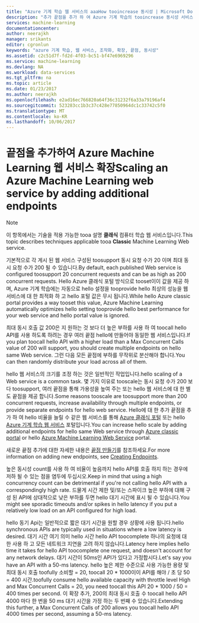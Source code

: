 ```yaml
---
title: "Azure 기계 학습 웹 서비스의 aaaHow tooincrease 동시성 | Microsoft Docs"
description: "추가 끝점을 추가 하 여 Azure 기계 학습의 tooincrease 동시성 서비스 웹 하는 방법을 알아봅니다."
services: machine-learning
documentationcenter: 
author: neerajkh
manager: srikants
editor: cgronlun
keywords: "azure 기계 학습, 웹 서비스, 조작화, 확장, 끝점, 동시성"
ms.assetid: c2c51d7f-fd2d-4f03-bc51-bf47e6969296
ms.service: machine-learning
ms.devlang: NA
ms.workload: data-services
ms.tgt_pltfrm: na
ms.topic: article
ms.date: 01/23/2017
ms.author: neerajkh
ms.openlocfilehash: e2ad16ec766820a64f36c31232f6a33a79196af4
ms.sourcegitcommit: 523283cc1b3c37c428e77850964dc1c33742c5f0
ms.translationtype: MT
ms.contentlocale: ko-KR
ms.lasthandoff: 10/06/2017
---
```

# <a name="scaling-an-azure-machine-learning-web-service-by-adding-additional-endpoints"></a><span data-ttu-id="489e0-104">끝점을 추가하여 Azure Machine Learning 웹 서비스 확장</span><span class="sxs-lookup"><span data-stu-id="489e0-104">Scaling an Azure Machine Learning web service by adding additional endpoints</span></span>
> [!NOTE]
> <span data-ttu-id="489e0-105">이 항목에서는 기술을 적용 가능한 tooa 설명 **클래식** 컴퓨터 학습 웹 서비스입니다.</span><span class="sxs-lookup"><span data-stu-id="489e0-105">This topic describes techniques applicable tooa **Classic** Machine Learning Web service.</span></span> 
> 
> 

<span data-ttu-id="489e0-106">기본적으로 각 게시 된 웹 서비스 구성된 toosupport 동시 요청 수가 20 이며 최대 동시 요청 수가 200 될 수 있습니다.</span><span class="sxs-lookup"><span data-stu-id="489e0-106">By default, each published Web service is configured toosupport 20 concurrent requests and can be as high as 200 concurrent requests.</span></span> <span data-ttu-id="489e0-107">Hello Azure 클래식 포털 방식으로 tooset이이 값을 제공 하며, Azure 기계 학습에는 자동으로 hello 설정을 tooprovide hello 최상의 성능을 웹 서비스에 대 한 최적화 하 고 hello 포털 값은 무시 됩니다.</span><span class="sxs-lookup"><span data-stu-id="489e0-107">While hello Azure classic portal provides a way tooset this value, Azure Machine Learning automatically optimizes hello setting tooprovide hello best performance for your web service and hello portal value is ignored.</span></span> 

<span data-ttu-id="489e0-108">최대 동시 호출 값 200은 지 원하는 것 보다 더 높은 부하를 사용 하 여 toocall hello API를 사용 하도록 하려는 경우 여러 끝점 hello에 만들어야 동일한 웹 서비스입니다.</span><span class="sxs-lookup"><span data-stu-id="489e0-108">If you plan toocall hello API with a higher load than a Max Concurrent Calls value of 200 will support, you should create multiple endpoints on hello same Web service.</span></span> <span data-ttu-id="489e0-109">그런 다음 모든 끝점에 부하를 무작위로 분산해야 합니다.</span><span class="sxs-lookup"><span data-stu-id="489e0-109">You can then randomly distribute your load across all of them.</span></span>

<span data-ttu-id="489e0-110">hello 웹 서비스의 크기를 조정 하는 것은 일반적인 작업입니다.</span><span class="sxs-lookup"><span data-stu-id="489e0-110">hello scaling of a Web service is a common task.</span></span> <span data-ttu-id="489e0-111">몇 가지 이유로 tooscale는 동시 요청 수가 200 보다 toosupport, 여러 끝점을 통해 가용성을 높여 주는 또는 hello 웹 서비스에 대 한 별도 끝점을 제공 합니다.</span><span class="sxs-lookup"><span data-stu-id="489e0-111">Some reasons tooscale are toosupport more than 200 concurrent requests, increase availability through multiple endpoints, or provide separate endpoints for hello web service.</span></span> <span data-ttu-id="489e0-112">Hello에 대 한 추가 끝점을 추가 하 여 hello 비율을 늘릴 수 같은 웹 서비스를 통해 [Azure 클래식 포털](https://manage.windowsazure.com/) 또는 hello [Azure 기계 학습 웹 서비스](https://services.azureml.net/) 포털입니다.</span><span class="sxs-lookup"><span data-stu-id="489e0-112">You can increase hello scale by adding additional endpoints for hello same Web service through [Azure classic portal](https://manage.windowsazure.com/) or hello [Azure Machine Learning Web Service](https://services.azureml.net/) portal.</span></span>

<span data-ttu-id="489e0-113">새로운 끝점 추가에 대한 자세한 내용은 [끝점 만들기](machine-learning-create-endpoint.md)를 참조하세요.</span><span class="sxs-lookup"><span data-stu-id="489e0-113">For more information on adding new endpoints, see [Creating Endpoints](machine-learning-create-endpoint.md).</span></span>

<span data-ttu-id="489e0-114">높은 동시성 count를 사용 하 여 비율이 높음까지 hello API를 호출 하지 하는 경우에 저하 될 수 있는 점을 염두에 두십시오.</span><span class="sxs-lookup"><span data-stu-id="489e0-114">Keep in mind that using a high concurrency count can be detrimental if you're not calling hello API with a correspondingly high rate.</span></span> <span data-ttu-id="489e0-115">드물게 시간 제한 및/또는 스파이크 높은 부하에 대해 구성 된 API에 상대적으로 낮은 부하를 두면 hello 대기 시간에 표시 될 수 있습니다.</span><span class="sxs-lookup"><span data-stu-id="489e0-115">You might see sporadic timeouts and/or spikes in hello latency if you put a relatively low load on an API configured for high load.</span></span>

<span data-ttu-id="489e0-116">hello 동기 Api는 일반적으로 짧은 대기 시간을 원할 경우 상황에 사용 됩니다.</span><span class="sxs-lookup"><span data-stu-id="489e0-116">hello synchronous APIs are typically used in situations where a low latency is desired.</span></span> <span data-ttu-id="489e0-117">대기 시간 여기 의미 hello 시간 hello API toocomplete 하나의 요청에 대 한 사용 하 고 모든 네트워크 지연을 고려 하지 않습니다.</span><span class="sxs-lookup"><span data-stu-id="489e0-117">Latency here implies hello time it takes for hello API toocomplete one request, and doesn't account for any network delays.</span></span> <span data-ttu-id="489e0-118">대기 시간이 50ms인 API가 있다고 가정합시다.</span><span class="sxs-lookup"><span data-stu-id="489e0-118">Let's say you have an API with a 50-ms latency.</span></span> <span data-ttu-id="489e0-119">hello 높은 제한 수준으로 사용 가능한 용량 및 최대 동시 호출 toofully 소비할 = 20, toocall 20 * 1000이이 API를 해야 / 초 당 50 = 400 시간.</span><span class="sxs-lookup"><span data-stu-id="489e0-119">toofully consume hello available capacity with throttle level High and Max Concurrent Calls = 20, you need toocall this API 20 * 1000 / 50 = 400 times per second.</span></span> <span data-ttu-id="489e0-120">이 확장 추가, 200의 최대 동시 호출 수 toocall hello API 4000 마다 한 번을 50 ms 대기 시간을 가정 하는 두 번째 수 있습니다.</span><span class="sxs-lookup"><span data-stu-id="489e0-120">Extending this further, a Max Concurrent Calls of 200 allows you toocall hello API 4000 times per second, assuming a 50-ms latency.</span></span>

<!--Image references-->
[1]: ./media/machine-learning-scaling-webservice/machlearn-1.png
[2]: ./media/machine-learning-scaling-webservice/machlearn-2.png
